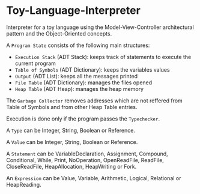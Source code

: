 # Toy-Language-Interpreter

Interpreter for a toy language using the Model-View-Controller architectural pattern and the Object-Oriented concepts. 

A `Program State` consists of the following main structures:
- `Execution Stack` (ADT Stack): keeps track of statements to execute the current program
- `Table of Symbols` (ADT Dictionary): keeps the variables values
- `Output` (ADT List): keeps all the messages printed
- `File Table` (ADT Dictionary): manages the files opened
- `Heap Table` (ADT Heap): manages the heap memory

The `Garbage Collector` removes addresses which are not reffered from Table of Symbols and from other Heap Table entries. 

Execution is done only if the program passes the `Typechecker`.

A `Type` can be Integer, String, Boolean or Reference.

A `Value` can be Integer, String, Boolean or Reference.

A `Statement` can be VariableDeclaration, Assignment, Compound, Conditional, While, Print, NoOperation, OpenReadFile, ReadFile, CloseReadFile, HeapAllocation, HeapWriting or Fork.

An `Expression` can be Value, Variable, Arithmetic, Logical, Relational or HeapReading.
